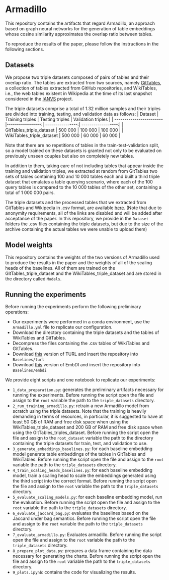 # Armadillo
This repository contains the artifacts that regard Armadillo, an approach based on graph neural networks for the generation of table embeddings whose cosine similarity approximates the overlap ratio between tables.

To reproduce the results of the paper, please follow the instructions in the following sections.

## Datasets
We propose two triple datasets composed of pairs of tables and their overlap ratio. The tables are extracted from two sources, namely [GitTables](), a collection of tables extracted from GitHub repositories, and WikiTables, i.e., the web tables existent in Wikipedia at the time of its last snapshot considered in the [IANVS](https://hpi.de/naumann/projects/data-profiling-and-analytics/change-exploration.html) project. 

The triple datasets comprise a total of 1.32 million samples and their triples are divided into training, testing, and validation data as follows:
| Dataset                  | Training triples | Testing triples  | Validation triples | 
| ------------------------ |-----------------:| ----------------:| ------------------:|
| GitTables_triple_dataset | 500 000          | 100 000          | 100 000            |
| WikiTables_triple_dataset  | 500 000          | 60 000           | 60 000             |

Note that there are no repetitions of tables in the train-test-validation split, so a model trained on these datasets is granted not only to be evaluated on previously unseen couples but also on completely new tables.

In addition to them, taking care of not including tables that appear inside the training and validation triples, we extracted at random from GitTables two sets of tables containing 100 and 10 000 tables each and built a third triple dataset that emulates a table querying scenario, where each of the 100 query tables is compared to the 10 000 tables of the other set, containing a total of 1 000 000 pairs.

The triple datasets and the processed tables that we extracted from GitTables and Wikipedia in .csv format, are available [here](https://my.hidrive.com/share/6tuees3os3). (Note that due to anonymity requirements, all of the links are disabled and will be added after acceptance of the paper. In this repository, we provide in the `Dataset` folders the .csv files containing the triple datasets, but due to the size of the archive containing the actual tables we were unable to upload them)

## Model weights
This repository contains the weights of the two versions of Armadillo used to produce the results in the paper and the weights of all of the scaling heads of the baselines. All of them are trained on the GitTables_triple_dataset and the WikiTables_triple_dataset and are stored in the directory called `Models`.

## Running the experiments
Before running the experiments perform the following preliminary operations:
* Our experiments were performed in a conda environment, use the `Armadillo.yml` file to replicate our configuration.
* Download the directory containing the triple datasets and the tables of WikiTables and GitTables.
* Decompress the files containing the .csv tables of WikiTables and GitTables.
* Download [this]() version of TURL and insert the repository into `Baselines/turl`
* Download [this]() version of EmbDI and insert the repository into `Baselines/embdi`

We provide eight scripts and one notebook to replicate our experiments:
* `1_data_preparation.py`: generates the preliminary artifacts necessary for running the experiments. Before running the script open the file and assign to the `root` variable the path to the `triple_datasets` directory.
* `2_run_training_armadillo.py`: retrain a new Armadillo model from scratch using the triple datasets. Note that the training is heavily demanding in terms of resources, in particular, it is suggested to have at least 50 GB of RAM and free disk space when using the WikiTables_triple_dataset and 200 GB of RAM and free disk space when using the GitTables_triples_dataset. Before running the script open the file and assign to the `root_dataset` variable the path to the directory containing the triple datasets for train, test, and validation to use. 
* `3_generate_embeddings_baselines.py`: for each baseline embedding model generate table embeddings of the tables in GitTables and WikiTables. Before running the script open the file and assign to the `root` variable the path to the `triple_datasets` directory.
* `4_train_scaling_heads_baselines.py`: for each baseline embedding model, train a scaling head to scale the embeddings generated using the third script into the correct format. Before running the script open the file and assign to the `root` variable the path to the `triple_datasets` directory.
* `5_evaluate_scaling_models.py`: for each baseline embedding model, run the evaluation. Before running the script open the file and assign to the `root` variable the path to the `triple_datasets` directory.
* `6_evaluate_jaccard_bag.py`: evaluates the baselines based on the Jaccard under bag semantics. Before running the script open the file and assign to the `root` variable the path to the `triple_datasets` directory.
* `7_evaluate_armadillo.py`: Evaluates armadillo. Before running the script open the file and assign to the `root` variable the path to the `triple_datasets` directory.
* `8_prepare_plot_data.py`: prepares a data frame containing the data necessary for generating the charts. Before running the script open the file and assign to the `root` variable the path to the `triple_datasets` directory.
* `9_plots.ipynb`: contains the code for visualizing the results.
